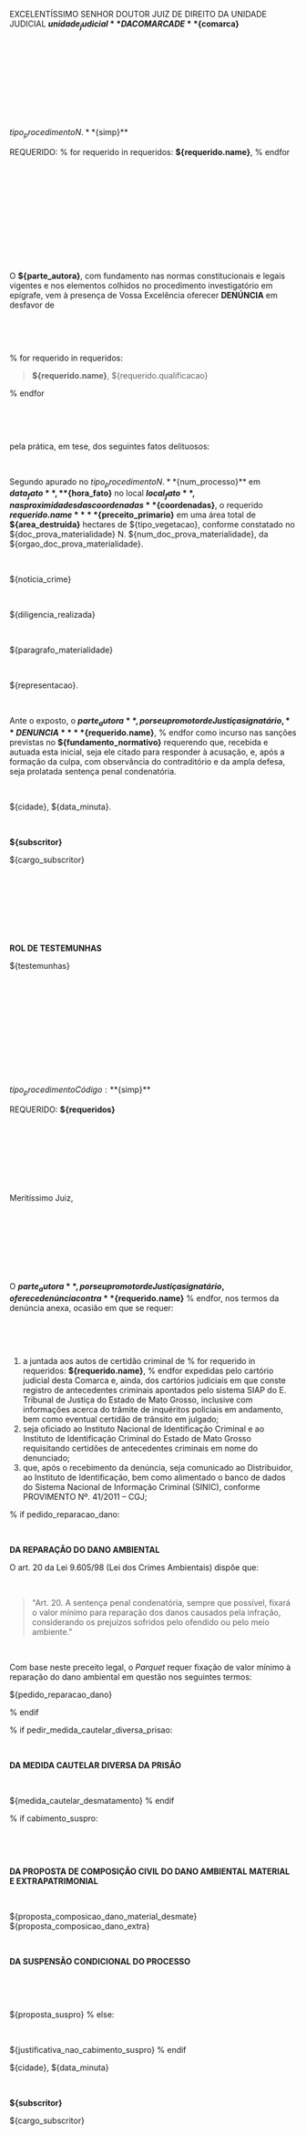 EXCELENTÍSSIMO SENHOR DOUTOR JUIZ DE DIREITO DA UNIDADE JUDICIAL **${unidade_judicial}** DA COMARCA DE **${comarca}**

&nbsp;

&nbsp;

&nbsp;

&nbsp;

&nbsp;

${tipo_procedimento} N. **${simp}**

REQUERIDO:
% for  requerido in requeridos:
**${requerido.name}**,
% endfor

&nbsp;

&nbsp;

&nbsp;

&nbsp;

&nbsp;

&nbsp;

O **${parte_autora}**, com fundamento nas normas constitucionais e legais vigentes e nos elementos colhidos no  procedimento investigatório em epígrafe, vem à presença de Vossa Excelência oferecer **DENÚNCIA** em desfavor de

&nbsp;

&nbsp;

% for  requerido in requeridos:
> **${requerido.name}**, ${requerido.qualificacao}

% endfor

&nbsp;

&nbsp;

pela prática, em tese, dos seguintes fatos delituosos:

&nbsp;
&nbsp;

Segundo apurado no ${tipo_procedimento} N.**${num_processo}** em **${data_fato}**, **${hora_fato}** no local **${local_fato}**, nas proximidades das coordenadas **${coordenadas}**, o requerido **${requerido.name}** **${preceito_primario}** em uma área total de **${area_destruida}** hectares de ${tipo_vegetacao}, conforme constatado no ${doc_prova_materialidade} N. ${num_doc_prova_materialidade}, da ${orgao_doc_prova_materialidade}.

&nbsp;
&nbsp;

${noticia_crime}

&nbsp;
&nbsp;

${diligencia_realizada}

&nbsp;
&nbsp;

${paragrafo_materialidade}

&nbsp;
&nbsp;

${representacao}.

&nbsp;
&nbsp;

Ante o exposto, o **${parte_autora}**, por seu promotor de Justiça signatário, **DENUNCIA** 
% for  requerido in requeridos:
  **${requerido.name}**,
% endfor
como incurso nas sanções previstas no **${fundamento_normativo}** requerendo que, recebida e autuada esta inicial, seja ele citado para responder à acusação, e, após a formação da culpa, com observância do contraditório e da ampla defesa, seja prolatada sentença penal condenatória.

&nbsp;
&nbsp;

${cidade}, ${data_minuta}.


&nbsp;
&nbsp;

**${subscritor}**

${cargo_subscritor}

&nbsp;

&nbsp;

&nbsp;

&nbsp;

**ROL DE TESTEMUNHAS**

${testemunhas}


&nbsp;

&nbsp;

&nbsp;

&nbsp;

&nbsp;

&nbsp;

${tipo_procedimento} Código: **${simp}**

REQUERIDO: **${requeridos}**


&nbsp;

&nbsp;

&nbsp;

&nbsp;

Meritíssimo Juiz,


&nbsp;

&nbsp;

&nbsp;

&nbsp;

O **${parte_autora}**, por seu promotor de Justiça signatário, oferece denúncia contra 
% for  requerido in requeridos:
**${requerido.name}**
% endfor, 
nos termos da denúncia anexa, ocasião em que se requer:

&nbsp;

&nbsp;

1. a juntada aos autos de certidão criminal de 
% for  requerido in requeridos:
**${requerido.name}**,
% endfor
expedidas pelo cartório judicial desta Comarca e, ainda, dos cartórios judiciais em que conste registro de antecedentes criminais apontados pelo sistema SIAP do E. Tribunal de Justiça do Estado de Mato Grosso, inclusive com informações acerca do trâmite de inquéritos policiais em andamento, bem como eventual certidão de trânsito em julgado;
2. seja oficiado ao Instituto Nacional de Identificação Criminal e ao Instituto de Identificação Criminal do Estado de Mato Grosso requisitando certidões de antecedentes criminais em nome do denunciado;
3. que, após o recebimento da denúncia, seja comunicado ao Distribuidor, ao Instituto de Identificação, bem como alimentado o banco de dados do Sistema Nacional de Informação Criminal (SINIC), conforme PROVIMENTO Nº. 41/2011 – CGJ;

% if pedido_reparacao_dano:

&nbsp;

**DA REPARAÇÃO DO DANO AMBIENTAL**

O art. 20 da Lei 9.605/98 (Lei dos Crimes Ambientais) dispõe que:

&nbsp;

> "Art. 20. A sentença penal condenatória, sempre que possível, fixará o valor mínimo para reparação dos danos causados pela infração, considerando os prejuízos sofridos pelo ofendido ou pelo meio ambiente."

&nbsp;

Com base neste preceito legal, o *Parquet* requer fixação de valor mínimo à reparação do dano ambiental em questão nos seguintes termos:

${pedido_reparacao_dano}

% endif

% if pedir_medida_cautelar_diversa_prisao:

&nbsp;

**DA MEDIDA CAUTELAR DIVERSA DA PRISÃO**

&nbsp;

${medida_cautelar_desmatamento}
% endif

% if cabimento_suspro: 

&nbsp;

&nbsp;

**DA PROPOSTA DE COMPOSIÇÃO CIVIL DO DANO AMBIENTAL MATERIAL E EXTRAPATRIMONIAL**

&nbsp;

${proposta_composicao_dano_material_desmate}
${proposta_composicao_dano_extra}

&nbsp;
&nbsp;

**DA SUSPENSÃO CONDICIONAL DO PROCESSO**

&nbsp;

&nbsp;

${proposta_suspro}
% else:

&nbsp;
&nbsp;

${justificativa_nao_cabimento_suspro}
% endif

${cidade}, ${data_minuta}

&nbsp;
&nbsp;
&nbsp;

**${subscritor}**

${cargo_subscritor}
